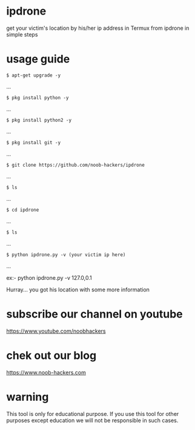# ipdrone
get your victim's location by his/her ip address in Termux from ipdrone
in simple steps 

# usage guide

    $ apt-get upgrade -y
...

    $ pkg install python -y
...

    $ pkg install python2 -y
...

    $ pkg install git -y
...

    $ git clone https://github.com/noob-hackers/ipdrone
...

    $ ls
...

    $ cd ipdrone   
...

    $ ls
...

    $ python ipdrone.py -v (your victim ip here)
...

ex:- python ipdrone.py -v 127.0,0.1

Hurray... you got his location with some more information

# subscribe our channel on youtube
https://www.youtube.com/noobhackers

# chek out our blog 
https://www.noob-hackers.com

# warning
This tool is only for educational purpose. If you use this tool for other purposes except education we will not be responsible in such cases.
